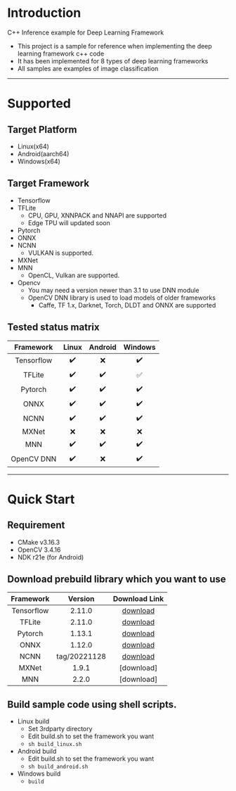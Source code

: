 # Introduction
C++ Inference example for Deep Learning Framework
 - This project is a sample for reference when implementing the deep learning framework c++ code
 - It has been implemented for 8 types of deep learning frameworks
 - All samples are examples of image classification

---

# Supported

## Target Platform
 - Linux(x64)
 - Android(aarch64)
 - Windows(x64)

## Target Framework
 - Tensorflow
 - TFLite
	- CPU, GPU, XNNPACK and NNAPI are supported
	- Edge TPU will updated soon
 - Pytorch
 - ONNX
 - NCNN
	- VULKAN is supported.
 - MXNet
 - MNN
	- OpenCL, Vulkan are supported.
 - Opencv
 	- You may need a version newer than 3.1 to use DNN module
	- OpenCV DNN library is used to load models of older frameworks
		- Caffe, TF 1.x, Darknet, Torch, DLDT and ONNX are supported

## Tested status matrix

|Framework|Linux|Android|Windows|
|:---:|:---:|:---:|:---:|
|Tensorflow|:heavy_check_mark:|:x:|:heavy_check_mark:|
|TFLite|:heavy_check_mark:|:heavy_check_mark:|:white_check_mark:|
|Pytorch|:heavy_check_mark:|:heavy_check_mark:|:heavy_check_mark:|
|ONNX|:heavy_check_mark:|:heavy_check_mark:|:heavy_check_mark:|
|NCNN|:heavy_check_mark:|:heavy_check_mark:|:heavy_check_mark:|
|MXNet|:x:|:x:|:x:|
|MNN|:heavy_check_mark:|:heavy_check_mark:|:heavy_check_mark:|
|OpenCV DNN|:heavy_check_mark:|:x:|:heavy_check_mark:|

---

# Quick Start

## Requirement
- CMake v3.16.3
- OpenCV 3.4.16
- NDK r21e (for Android)

## Download prebuild library which you want to use

|Framework|Version|Download Link|
|:---:|:---:|:---:|
|Tensorflow|2.11.0|[download](https://www.tensorflow.org/install/lang_c)|
|TFLite|2.11.0|[download](https://drive.google.com/file/d/1UWtcjPMYYgcWtPht_2PDX3q4H2Gr8D0J/view?usp=share_link)|
|Pytorch|1.13.1|[download](https://pytorch.org/get-started/locally/)|
|ONNX|1.12.0|[download](https://github.com/microsoft/onnxruntime/releases)|
|NCNN|tag/20221128|[download](https://github.com/Tencent/ncnn/releases/tag/20221128)|
|MXNet|1.9.1|[download]|
|MNN|2.2.0|[download]|


## Build sample code using shell scripts.
  - Linux build
    - Set 3rdparty directory
	- Edit build.sh to set the framework you want
	- `sh build_linux.sh`
  - Android build
	- Edit build.sh to set the framework you want
	- `sh build_android.sh`
  - Windows build
	- `build`
